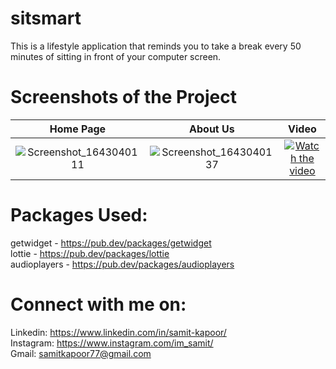 # sitsmart

This is a lifestyle application that reminds you to take a break every 50 minutes of sitting in front of your computer screen.

# Screenshots of the Project

Home Page                  |  About Us                 | Video  
:-------------------------:|:-------------------------:|:-------------------------:|
![Screenshot_1643040111](https://user-images.githubusercontent.com/77121931/150818662-dce01409-cf22-48cd-9297-fa3e508e9eb9.png)|![Screenshot_1643040137](https://user-images.githubusercontent.com/77121931/150818677-2fdc4981-babe-4dff-b782-45e711e0bf88.png)|[![Watch the video](https://user-images.githubusercontent.com/77121931/150821111-5098a6c0-ecc0-40b7-b3fd-5c1ca70b269a.png)](https://user-images.githubusercontent.com/77121931/151032408-5d2f55bc-3e11-4d19-9900-a82df2e1ae60.mp4)



# Packages Used: 
getwidget - https://pub.dev/packages/getwidget <br />
lottie - https://pub.dev/packages/lottie <br />
audioplayers - https://pub.dev/packages/audioplayers <br/>

# Connect with me on:
Linkedin: https://www.linkedin.com/in/samit-kapoor/ <br />
Instagram: https://www.instagram.com/im_samit/ <br />
Gmail: samitkapoor77@gmail.com
